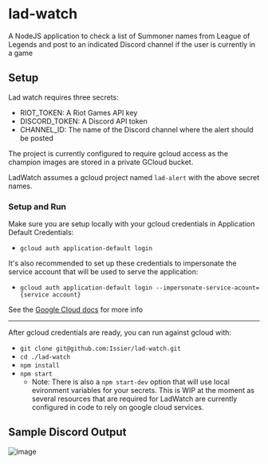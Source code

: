 # lad-watch
A NodeJS application to check a list of Summoner names from League of Legends and post to an indicated Discord channel if the user is currently in a game

## Setup
Lad watch requires three secrets:
- RIOT_TOKEN: A Riot Games API key
- DISCORD_TOKEN: A Discord API token
- CHANNEL_ID: The name of the Discord channel where the alert should be posted

The project is currently configured to require gcloud access as the champion images are stored in a private GCloud bucket.

LadWatch assumes a gcloud project named `lad-alert` with the above secret names.

### Setup and Run
Make sure you are setup locally with your gcloud credentials in Application Default Credentials:
- `gcloud auth application-default login`

It's also recommended to set up these credentials to impersonate the service account that will be used to serve the application:
- `gcloud auth application-default login --impersonate-service-acount={service account}`

See the [Google Cloud docs](https://cloud.google.com/docs/authentication/provide-credentials-adc) for more info

---

After gcloud credentials are ready, you can run against gcloud with: 
- `git clone git@github.com:Issier/lad-watch.git`
- `cd ./lad-watch`
- `npm install`
- `npm start`
    - Note: There is also a `npm start-dev` option that will use local evironment variables for your secrets. This is WIP at the moment as several resources that are required for LadWatch are currently configured in code to rely on google cloud services. 

## Sample Discord Output
![image](https://github.com/Issier/lad-watch/assets/23412323/19eb00a7-9e02-4479-b4a2-6d913e274a73)

